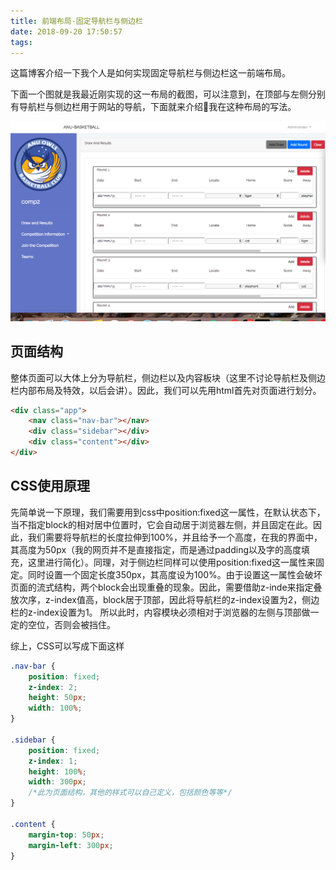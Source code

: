 ```yaml
---
title: 前端布局-固定导航栏与侧边栏
date: 2018-09-20 17:50:57
tags:
---
```


这篇博客介绍一下我个人是如何实现固定导航栏与侧边栏这一前端布局。
<!--more-->

下面一个图就是我最近刚实现的这一布局的截图，可以注意到，在顶部与左侧分别有导航栏与侧边栏用于网站的导航，下面就来介绍我在这种布局的写法。

![f](/image/20180917_FL.jpeg)

## 页面结构

整体页面可以大体上分为导航栏，侧边栏以及内容板块（这里不讨论导航栏及侧边栏内部布局及特效，以后会讲）。因此，我们可以先用html首先对页面进行划分。

```html
<div class="app">
    <nav class="nav-bar"></nav>
    <div class="sidebar"></div>
    <div class="content"></div>
</div>
```

## CSS使用原理

先简单说一下原理，我们需要用到css中position:fixed这一属性，在默认状态下，当不指定block的相对居中位置时，它会自动居于浏览器左侧，并且固定在此。因此，我们需要将导航栏的长度拉伸到100%，并且给予一个高度，在我的界面中，其高度为50px（我的网页并不是直接指定，而是通过padding以及字的高度填充，这里进行简化）。同理，对于侧边栏同样可以使用position:fixed这一属性来固定。同时设置一个固定长度350px，其高度设为100%。由于设置这一属性会破坏页面的流式结构，两个block会出现重叠的现象。因此，需要借助z-inde来指定叠放次序，z-index值高，block居于顶部，因此将导航栏的z-index设置为2，侧边栏的z-index设置为1。 所以此时，内容模块必须相对于浏览器的左侧与顶部做一定的空位，否则会被挡住。

综上，CSS可以写成下面这样

```CSS
.nav-bar {
    position: fixed;
    z-index: 2;
    height: 50px;
    width: 100%;
}

.sidebar {
    position: fixed;
    z-index: 1;
    height: 100%;
    width: 300px;
    /*此为页面结构，其他的样式可以自己定义，包括颜色等等*/
}

.content {
    margin-top: 50px;
    margin-left: 300px;
}
```
